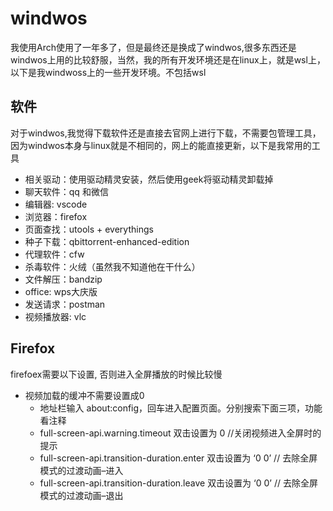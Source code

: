 # windwos

我使用Arch使用了一年多了，但是最终还是换成了windwos,很多东西还是windwos上用的比较舒服，当然，我的所有开发环境还是在linux上，就是wsl上，以下是我windwoss上的一些开发环境。不包括wsl

## 软件

对于windwos,我觉得下载软件还是直接去官网上进行下载，不需要包管理工具，因为windwos本身与linux就是不相同的，网上的能直接更新，以下是我常用的工具

- 相关驱动：使用驱动精灵安装，然后使用geek将驱动精灵卸载掉
- 聊天软件：qq 和微信
- 编辑器: vscode
- 浏览器：firefox
- 页面查找：utools + everythings
- 种子下载：qbittorrent-enhanced-edition
- 代理软件：cfw
- 杀毒软件：火绒（虽然我不知道他在干什么）
- 文件解压：bandzip
- office: wps大庆版
- 发送请求：postman
- 视频播放器: vlc

## Firefox

firefoex需要以下设置, 否则进入全屏播放的时候比较慢

- 视频加载的缓冲不需要设置成0
  - 地址栏输入 about:config，回车进入配置页面。分别搜索下面三项，功能看注释
  - full-screen-api.warning.timeout 双击设置为 0 //关闭视频进入全屏时的提示
  - full-screen-api.transition-duration.enter 双击设置为 ‘0 0’ // 去除全屏模式的过渡动画–进入
  - full-screen-api.transition-duration.leave 双击设置为 ‘0 0’ // 去除全屏模式的过渡动画–退出

